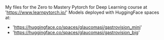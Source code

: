 My files for the Zero to Mastery Pytorch for Deep Learning course at 'https://www.learnpytorch.io/'
Models deployed with HuggingFace spaces at:
- 'https://huggingface.co/spaces/glaucomasi/gastrovision_mini'
- 'https://huggingface.co/spaces/glaucomasi/gastrovision_big'
